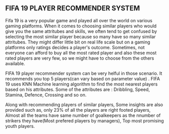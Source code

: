 ## FIFA 19 PLAYER RECOMMENDER SYSTEM
 Fifa 19 is a very popular game and played all over the world on various gaming platforms.
 When it comes to choosing similar players who would give you the same attritubes and skills, we often tend to get confused by selecting the
 most similar player because so many have so many similar attritubes. They might differ little bit on real life scale but on a gaming platforms
 only ratings decides a player's outcome. Sometimes, not everyone can afford to buy all the most rated player and also these most rated players
 are very few, so we might have to choose from the others available.
 
 FIFA 19 player recommender system can be very helful in those scenario. It recommends you top 5 players(can vary based on parameter value)
.
FIFA 19 uses KNN Machine learning algorithm to find the most nearest players based on his attributes. Some of the attributes are : Dribbling, Speed, Stamina, 
Defence, Crossing and so on.

Along with recommending players of similar players, Some insights are also provided such as, only 23% of all the players are right footed players,
Almost all the teams have same number of goalkeepers as the nnumber of strikers they have(Most prefered players by managers), Top most promising youth players.
